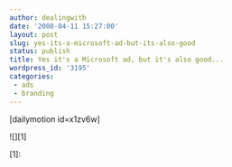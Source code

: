 ```yaml
---
author: dealingwith
date: '2008-04-11 15:27:00'
layout: post
slug: yes-its-a-microsoft-ad-but-its-also-good
status: publish
title: Yes it's a Microsoft ad, but it's also good...
wordpress_id: '3195'
categories:
 - ads
 - branding
---
```


[dailymotion id=x1zv6w]

![][1]

   [1]:

